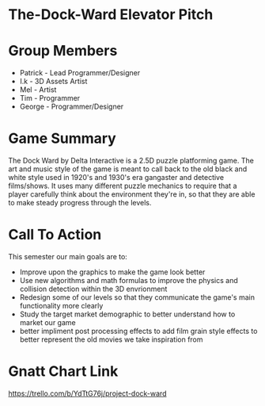 # The-Dock-Ward Elevator Pitch
# Group Members
- Patrick - Lead Programmer/Designer 
- I.k - 3D Assets Artist
- Mel - Artist
- Tim - Programmer
- George - Programmer/Designer
# Game Summary
The Dock Ward by Delta Interactive is a 2.5D puzzle platforming game. The art and music style of the game is meant to call back to the old black and white style used in 1920's and 1930's era gangaster and detective films/shows. It uses many different puzzle mechanics to require that a player carefully think about the environment they're in, so that they are able to make steady progress through the levels.
# Call To Action
This semester our main goals are to:
- Improve upon the graphics to make the game look better
- Use new algorithms and math formulas to improve the physics and collision detection within the 3D envrionment
- Redesign some of our levels so that they communicate the game's main functionality more clearly
- Study the target market demographic to better understand how to market our game
- better impliment post processing effects to add film grain style effects to better represent the old movies we take inspiration from
# Gnatt Chart Link
https://trello.com/b/YdTtG76j/project-dock-ward
